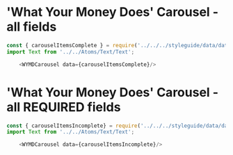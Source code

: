 # 'What Your Money Does' Carousel - all fields

```js
const { carouselItemsComplete } = require('../../../styleguide/data/data');
import Text from '../../Atoms/Text/Text';

    <WYMDCarousel data={carouselItemsComplete}/>

```

# 'What Your Money Does' Carousel - all REQUIRED fields

```js
const { carouselItemsIncomplete} = require('../../../styleguide/data/data');
import Text from '../../Atoms/Text/Text';

    <WYMDCarousel data={carouselItemsIncomplete}/>

```